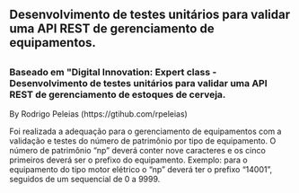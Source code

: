 <h2>Desenvolvimento de testes unitários para validar uma API REST de gerenciamento de equipamentos.<h2>
<h3>Baseado em "Digital Innovation: Expert class - Desenvolvimento de testes unitários para validar uma API REST de gerenciamento de estoques de cerveja. </h3>
By Rodrigo Peleias (https://gtihub.com/rpeleias)

Foi realizada a adequação para o gerenciamento de equipamentos com a validação e testes do número de patrimônio por tipo de equipamento.
O número de patrimônio “np” deverá conter nove caracteres e os cinco primeiros deverá ser o prefixo do equipamento.
Exemplo: para o equipamento do tipo motor elétrico o “np” deverá ter o prefixo “14001”, seguidos de um sequencial de 0 a 9999.




